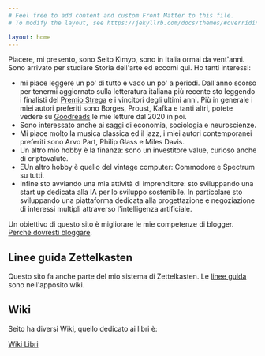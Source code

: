 ```yaml
---
# Feel free to add content and custom Front Matter to this file.
# To modify the layout, see https://jekyllrb.com/docs/themes/#overriding-theme-defaults

layout: home
---
```

Piacere, mi presento, sono Seito Kimyo, sono in Italia ormai da vent'anni. Sono arrivato per studiare Storia dell'arte ed eccomi qui.
Ho tanti interessi: 
* mi piace leggere un po' di tutto e vado un po' a periodi. Dall'anno scorso per tenermi aggiornato sulla letteratura italiana più recente sto leggendo i finalisti del [Premio Strega](https://www.premiostrega.it/) e i vincitori degli ultimi anni. Più in generale i miei autori preferiti sono Borges, Proust, Kafka e tanti altri, potete vedere su [Goodreads](https://www.goodreads.com/review/list/120356713?ref=nav_mybooks) le mie letture dal 2020 in poi.
* Sono interessato anche ai saggi di economia, sociologia e neuroscienze.
* Mi piace molto la musica classica ed il jazz, i miei autori contemporanei preferiti sono Arvo Part, Philip Glass e Miles Davis.  
* Un altro mio hobby è la finanza: sono un investitore value, curioso anche di criptovalute.
* EUn altro hobby è quello del vintage computer: Commodore e Spectrum su tutti.
* Infine sto avviando una mia attività di imprenditore: sto sviluppando una start up dedicata alla IA per lo sviluppo sostenibile. In particolare sto sviluppando una piattaforma dedicata alla progettazione e negoziazione di interessi multipli attraverso l'intelligenza artificiale.

Un obiettivo di questo sito è migliorare le mie competenze di blogger. [Perché dovresti bloggare](https://medium.com/@racheltho/why-you-yes-you-should-blog-7d2544ac1045).
## Linee guida Zettelkasten
Questo sito fa anche parte del mio sistema di Zettelkasten. Le [linee guida](https://github.com/seitokimyo/Zettel/wiki/Linee-Guida) sono nell'apposito wiki.

## Wiki
Seito ha diversi Wiki, quello dedicato ai libri è:

[Wiki Libri](https://github.com/seitokimyo/Books/wiki)

